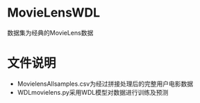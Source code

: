 # MovieLensWDL
数据集为经典的MovieLens数据
# 文件说明
* MovielensAllsamples.csv为经过拼接处理后的完整用户电影数据
* WDLmovielens.py采用WDL模型对数据进行训练及预测
